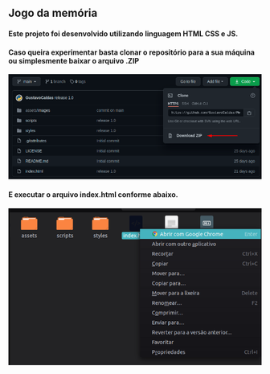 ## Jogo da memória
#### Este projeto foi desenvolvido utilizando linguagem HTML CSS e JS.

#### Caso queira experimentar basta clonar o repositório para a sua máquina ou simplesmente baixar o arquivo .ZIP

![image](assets/imgs_md/zip.png)

#### E executar o arquivo index.html conforme abaixo.

![image](assets/imgs_md/index.png)